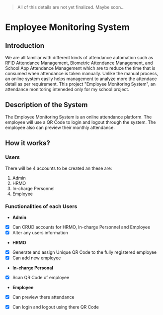 > All of this details are not yet finalized. Maybe soon...

# Employee Monitoring System

## Introduction
We are all familiar with different kinds of attendance automation such as RFID Attendance Management, Biometric Attendance Management, and School App Attendance Management which are to reduce the time that is consumed when attendance is taken manually. Unlike the manual process, an online system easily helps management to analyze more the attendace detail as per requirement. This project "Employee Monitoring System", an attendance monitoring inteneded only for my school project.

## Description of the System
The Employee Monitoring System is an online attendance platform. The employee will use a QR Code to login and logout through the system. The employee also can preview their monthly attendance.

## How it works?

### Users
There will be 4 accounts to be created an these are:
1. Admin
2. HRMO
3. In-charge Personnel 
4. Employee

### Functionalities of each Users
- **Admin**
- [x] Can CRUD accounts for HRMO, In-charge Personnel and Employee
- [x] Alter any users information

- **HRMO**
- [x] Generate and assign Unique QR Code to the fully registered employee
- [x] Can add new employee 

- **In-charge Personal**
- [x] Scan QR Code of employee

- **Employee**
- [x] Can preview there attendance
- [x] Can login and logout using there QR Code


